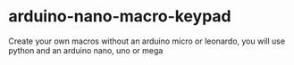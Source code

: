 # arduino-nano-macro-keypad
 Create your own macros without an arduino micro or leonardo, you will use python and an arduino nano, uno or mega
